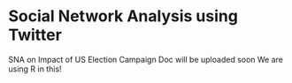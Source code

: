 # Social Network Analysis using Twitter
SNA on Impact of US Election Campaign 
Doc will be uploaded soon
We are using R in this!

